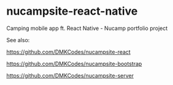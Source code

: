# nucampsite-react-native

Camping mobile app ft. React Native - Nucamp portfolio project

See also: 

https://github.com/DMKCodes/nucampsite-react

https://github.com/DMKCodes/nucampsite-bootstrap

https://github.com/DMKCodes/nucampsite-server
